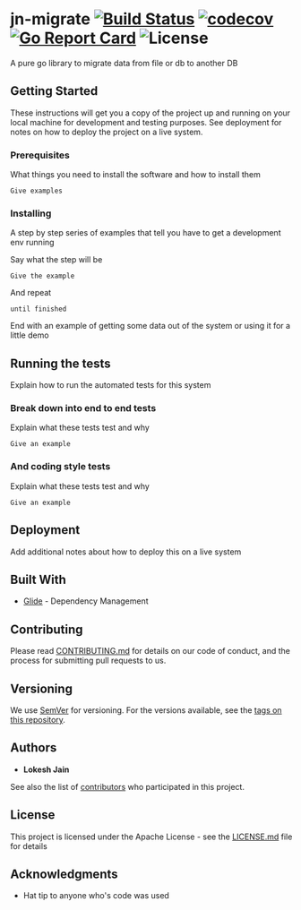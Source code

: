 # jn-migrate [![Build Status](https://travis-ci.org/lkumarjain/jn-migrate.svg?branch=master)](https://travis-ci.org/lkumarjain/jn-migrate) [![codecov](https://codecov.io/gh/lkumarjain/jn-migrate/branch/master/graph/badge.svg)](https://codecov.io/gh/lkumarjain/jn-migrate)  [![Go Report Card](https://goreportcard.com/badge/github.com/lkumarjain/jn-migrate)](https://goreportcard.com/report/github.com/lkumarjain/jn-migrate) ![License](https://img.shields.io/hexpm/l/plug.svg)

A pure go library to migrate data from file or db to another DB

## Getting Started

These instructions will get you a copy of the project up and running on your local machine for development and testing purposes. See deployment for notes on how to deploy the project on a live system.

### Prerequisites

What things you need to install the software and how to install them

```
Give examples
```

### Installing

A step by step series of examples that tell you have to get a development env running

Say what the step will be

```
Give the example
```

And repeat

```
until finished
```

End with an example of getting some data out of the system or using it for a little demo

## Running the tests

Explain how to run the automated tests for this system

### Break down into end to end tests

Explain what these tests test and why

```
Give an example
```

### And coding style tests

Explain what these tests test and why

```
Give an example
```

## Deployment

Add additional notes about how to deploy this on a live system

## Built With

* [Glide](https://github.com/Masterminds/glide) - Dependency Management

## Contributing

Please read [CONTRIBUTING.md](CONTRIBUTING.md) for details on our code of conduct, and the process for submitting pull requests to us.

## Versioning

We use [SemVer](http://semver.org/) for versioning. For the versions available, see the [tags on this repository](https://github.com/lkumarjain/jn-migrate/tags).

## Authors

* **Lokesh Jain**

See also the list of [contributors](https://github.com/your/project/contributors) who participated in this project.

## License

This project is licensed under the Apache License - see the [LICENSE.md](LICENSE.md) file for details

## Acknowledgments

* Hat tip to anyone who's code was used
